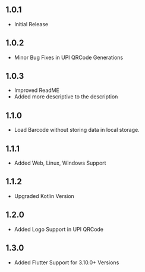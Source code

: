 ## 1.0.1
* Initial Release

## 1.0.2
* Minor Bug Fixes in UPI QRCode Generations

## 1.0.3
* Improved ReadME
* Added more descriptive to the description

## 1.1.0
* Load Barcode without storing data in local storage.

## 1.1.1
* Added Web, Linux, Windows Support

## 1.1.2
* Upgraded Kotlin Version

## 1.2.0
* Added Logo Support in UPI QRCode

## 1.3.0
* Added Flutter Support for 3.10.0+ Versions



